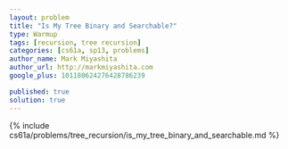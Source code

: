 ```yaml
---
layout: problem
title: "Is My Tree Binary and Searchable?"
type: Warmup
tags: [recursion, tree recursion]
categories: [cs61a, sp13, problems]
author_name: Mark Miyashita
author_url: http://markmiyashita.com
google_plus: 101180624276428786239

published: true
solution: true
---
```


{% include cs61a/problems/tree_recursion/is_my_tree_binary_and_searchable.md %}
